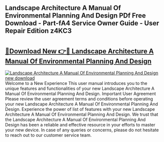 ## Landscape Architecture A Manual Of Environmental Planning And Design PDf Free Download - Part-fA4 Service Owner Guide - User Repair Edition z4KC3

# <h2><a href="http://bc34922.oget.top/?id=Landscape+Architecture+A+Manual+Of+Environmental+Planning+And+Design">🔗Download New 👉🔴 Landscape Architecture A Manual Of Environmental Planning And Design</a></h2>

[![Landscape Architecture A Manual Of Environmental Planning And Design new download](https://i.imgur.com/5g1atiW.png)](http://bc34922.oget.top/?id=Landscape+Architecture+A+Manual+Of+Environmental+Planning+And+Design)
Welcome to a New Experience This user manual introduces you to the unique features and functionalities of your new Landscape Architecture A Manual Of Environmental Planning And Design. Important User Agreement Please review the user agreement terms and conditions before operating your new Landscape Architecture A Manual Of Environmental Planning And Design. Experience the power of list of features with your new Landscape Architecture A Manual Of Environmental Planning And Design. We trust that the Landscape Architecture A Manual Of Environmental Planning And Design has been a reliable and effective resource in your efforts to master your new device. In case of any queries or concerns, please do not hesitate to reach out to our customer service team.
